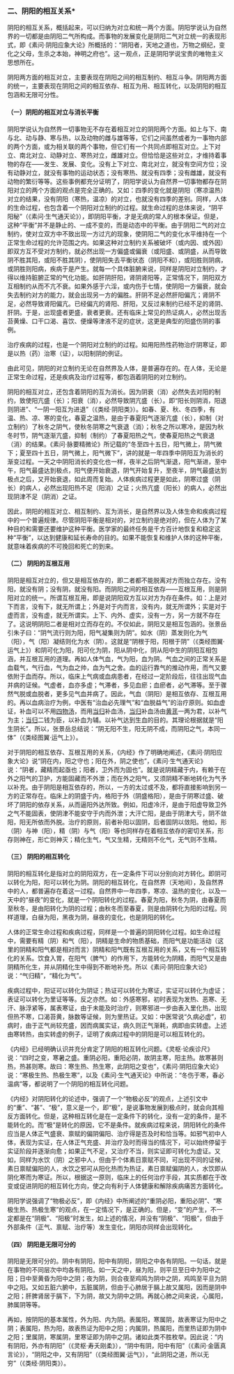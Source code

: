### 二、阴阳的相互关系*

阴阳的相互关系，概括起来，可以归纳为对立和统一两个方面。阴阳学说认为自然界的一切都是由阴阳二气所构成。而事物的发展变化是阴阳二气对立统一的表现形式，即《素问·阴阳应象大论》所概括的：“阴阳者，天地之道也，万物之纲纪，变化之父母，生杀之本始，神明之府也”。这一观点，正是阴阳学说宝贵的唯物主义思想所在。

阴阳两方面的相互对立，主要表现在阴阳之间的相互制约、相互斗争。阴阳两方面的统一，主要表现在阴阳之间的相互依存、相互为用、相互转化，以及阴阳的相互包涵和无限可分性。

#### （一）阴阳的相互对立与消长平衡

阴阳学说认为自然界一切事物无不存在着相互对立的阴阳两个方面。如上与下、南与北、动与静、寒与热，以及动物的雌与雄等等，它们之间虽然或者为一事物内部的两个方面，或为相关联的两个事物，但它们有一个共同点即相互对立。上下对立、南北对立、动静对立、寒热对立，雌雄对立。但恰恰是这些对立，才维持着事物的存在——发生、发展、变化。没有上下对立、南北对立，就没有空间方位；没有动静对立，就没有事物的运动状态；没有寒热、就没有四季；没有雌雄，就没有动物的繁衍等等。这些事例都充分证明了，阴阳学说认为自然界一切事物都存在阴阳对立的两个方面的观点是完全正确的。又如：四季的变化就是阴阳（寒凉温热）对立的结果，没有阴阳（寒热，温凉）的对立，也就没有四季的差别。同样，人体的生命过程，也包含着一个阴阳对立制约的过程。就生命过程的总体来说，“阴平阳秘”（《素问·生气通天论》），即阴阳平衡，才是无病的常人的根本保证。但是，这种“平衡”并不是静止的、一成不变的，而是动态中的平衡。由于阴阳二气的对立制约，使对立双方中不致出现一方过亢的现象，使阴阳二气的变化水平维持在一个正常生命过程的允许范围之内。如果这种对立制约关系被破坏（或内因、或外因）即双方互不受对方制约，就必然出现一方偏盛或偏衰（或阳盛、或阴盛，从而导致阴不胜其阳，或阳不胜其阴），使阴阳失去平衡状态（阴阳不和），或阳胜则阴病，或阴胜则阳病，疾病于是产生。就每一个具体脏腑来说，同样是阴阳对立制约，才得以维持脏腑正常的气化功能。如肝阴肝阳，肾阴肾阳等，正常情况下，阴阳双方互相制约从而不亢不衰。如果外感于六淫，或内伤于七情，使阴阳一方偏衰，就会失去制约对方的能力，就会出现另一方的偏胜。肝阴不足必然肝阳偏亢；肾阴不足，必然导致肾阳偏亢。已经偏亢的肾阳、肝阳，又反过来制约已经不足的肾阴、肝阴。于是，出现盛者更盛，衰者更衰。还有临床上常见的热证病人，必然出现舌苔黄燥、口干口渴、喜饮、便燥等津液不足的症状，这更是典型的阳盛伤阴的事例。

治疗疾病的过程，也是一个阴阳对立制约的过程。如用阳热性药物治疗阴寒证，即是以热（药）治寒（证），以阳制阴的例证。

由此可见，阴阳的对立制约无论在自然界及人体，是普遍存在的。在人体，无论是正常生命过程，还是疾病及治疗过程等，都包涵着阴阳的对立制约。

阴阳的相互对立，还包含着阴阳的互为消长。因为阴衰（消）必然失去对阳的制约，致使阳亢盛（长）；阳衰（消），必然导致阴亢盛（长）。即“阳长则阴消，阳退则阴进”、“一阴一阳互为进退”（《类经·阴阳类》）。如春、夏、秋、冬四季，有温、热、凉、寒的变化，春夏之温热，是由于春夏阳气逐渐亢盛（长），抑制（对立制约）了秋冬之阴气，使秋冬阴寒之气衰退（消）；秋冬之所以寒冷，是因为秋冬时节，阴气逐渐亢盛，抑制（制约）了春夏阳热之气，使春夏阳热之气衰退（消）的结果。《素问·脉要精微论》所记载的“冬至四十五日，阳气微上，阴气微下；夏至四十五日，阴气微上，阳气微下”，讲的就是一年四季中阴阳互为消长的渐变过程。一天之中阴阳消长的变化也一样，夜半之后阴气渐退，阳气渐进，至中午，阳气最盛达到极点，阳气便开始衰退，阴气开始复升，至夜半，阴气最盛达到极点之后，又开始衰退，如此周而复始。人体疾病过程更是如此，阴寒过盛（阴长）的病人，必然出现阳热不足（阳消）之证；火热亢盛（阳长）的病人，必然出现阴津不足（阴消）之证。

因此，阴阳的相互对立、相互制约、互为消长，是自然界以及人体生命和疾病过程中的一个普遍规律。尽管阴阳平衡是相对的，对立制约是绝对的，但在人体为了某种目的和需要还要维护这种平衡。医学家的最终任务是千方百计地恢复和稳定这种“平衡”，以达到健康和延长寿命的目的。如果不能恢复和维护人体的这种平衡，就意味着疾病的不可挽回和死亡的到来。

#### （二） 阴阳的互根互用

阴阳是相互对立的，但又是相互依存的，即二者都不能脱离对方而独立存在。没有阳，就没有阴；没有阴，就没有阳。而阴阳之间的相互依存——互根互用，则是阴阳对立的统一。所谓互根互用，即是说阴阳双方互以对方为存在条件。如：上是对下而言，没有下，就无所谓上；外是对于内而言，没有内，就无所谓外；实是对于虚而言，没有虚，就无所谓实。上下、内外、虚实，没有一方，另一方就不存在了。这说明阴阳二者是相对立而存在的。不仅如此，阴阳又是相互包涵的。张景岳引朱子曰：“阴气流行则为阳，阳气凝集则为阴”。如水（阴）蒸发则化为气（阳），气（阳）凝结则化为水（阴）。这就是“阴根于阳，阳根于阴”（《类经图翼·运气上》）和阴可化为阳，阳可化为阴，阳从阴中化，阴从阳中生的阴阳互相包涵，并互根互用的道理。再如人体气血，气为阳，血为阴。气血之间的正常关系是血载气，气行血，气为血之帅，血为气之舍。血的运行靠气的推动作用，而气又要依附于血而存。所以，临床上气病或血病患者，在经过一定阶段后，往往出现气血并病的证候。气虚者，血亦多虚；气滞者，多见血瘀；血瘀者，必气滞等。至于骤然气脱或血脱者，更多见气血并病了。因此，气血（阴阳）是相互依存、互根互用的。再以血病治疗为例，中医有“治血必先理气”和“血脱益气”的治疗原则。如血虚证，补血可以不用[四物汤](https://www.gmzyjc.com/read/fjx/fjx07-0.3.0.0.0.md)，而用[当归](https://www.gmzyjc.com/read/bc/bc17-0.3.3.0.0.md)补血汤，[当归](https://www.gmzyjc.com/read/bc/bc17-0.3.3.0.0.md)补血汤由[黄芪](https://www.gmzyjc.com/read/bc/bc17-0.1.4.0.0.md)一两为君，以补气为主；[当归](https://www.gmzyjc.com/read/bc/bc17-0.3.3.0.0.md)二钱为臣，以补血为辅。以补气达到生血的目的。其理论根据就是“阳生阴长”。所以，张景岳总结说：“阴无阳不生，阳无阴不成，而阴阳之气，本同一体”（《类经图翼·运气上》）。

对于阴阳的相互依存、互根互用的关系，《内经》作了明确地阐述，《素问·阴阳应象大论》说“阴在内，阳之守也；阳在外，阴之使也”，《素问·生气通天论》说：“阴者，藏精而起亟也；阳者，卫外而为固也”。就是说阴精藏于内，有赖于在外之阳气的卫护，方能固藏而不外泄；而在外之阳气，又须阴精不断地转化为气予以补充。由于阴阳是相互依存的，所以，一方的太过或不及，都将直接影响到另一方的正常存在。临床上的阴盛于内，格阳于外（阴盛格阳），是由于阴寒过盛、破坏了阴阳的依存关系，从而逼阳外达所致。例如，阳虚冷汗，是由于阳虚导致卫外之气不能固表，使阴津不能安守于内而外泄；大汗亡阳，是由于阴津大亏，阴不敛阳，阳无所依而外脱。治疗的原则，前者补阳以固阴，后者固阴以敛阳。他如，形（阴）与神（阳），精（阴）与气（阳）等也同样存在着相互依存的密切关系，形存则神在，形亡则神灭；精化生气，气又生精，无精则不化气，无气则不生精。

#### （三） 阴阳的相互转化

阴阳的相互转化是指对立的阴阳双方，在一定条件下可以分别向对方转化。即阴可以转化为阳，阳可以转化为阴。阴阳的相互转化，在自然界（天地间），及自然界中的人，都普遍存在着这一过程。自然界中一年四季，寒凉、温热的变化，以及一天中的“昼夜”的变化，就是一个阴阳转化的过程。春夏为阳，秋冬为阴，由春夏而至秋冬，是由阳转化为阴的过程；由秋冬而至春夏，则是由阴转化为阳的过程。同样道理，白昼为阳，黑夜为阴，昼夜的变化，也是阴阳的转化。

人体的正常生命过程和疾病过程，同样是一个普遍的阴阳转化过程。如生命过程中，需要有精（阴）和气（阳），阴精是生命的物质基础，而阳气是功能活动（这里的阴精和阳气都是相对而言）阴精和阳气既有互根互用的关系，又有一个相互转化的关系。饮食入胃，在阳气（脾气）的作用下，方能转化为阴精，而阳气又是由阴精所化生，并从阴精化生中得到不断地补充。所以《素问·阴阳应象大论》说：“气归精”，“精化为气”。

疾病过程中，阳证可以转化为阴证；热证可以转化为寒证，实证可以转化为虚证；表证可以转化为里证等等。反之亦然。如：外感寒邪，初时表现为发热、恶寒、无汗、脉浮紧等，属表寒证，由于未能及时治疗，则寒邪进一步由表入里化热，出现但热不寒，口渴苔黄，脉数等证候，则为里热证。又如：中医常说“久病必虚”，初病时，由于正气尚较充盛，因而病属实证，病久则正气渐耗，病即由实转虚。上述由寒转热，由实转虚的例子，证明了疾病过程中的阴阳是可以相互转化的。

《内经》已经明确认识并充分肯定了阴阳的相互转化问题。《灵枢·论疾诊尺》说：“四时之变，寒暑之盛。重阴必阳，重阳必阴，故阴主寒，阳主热。故寒甚则热，热甚则寒。故曰：寒生热、热生寒，此阴阳之变也”，《素问·阴阳应象大论》说：“寒极生热、热极生寒”，以及《素问·生气通天论》中所说：“冬伤于寒，春必温病”等，都说明了一个阴阳的相互转化问题。

《内经》对阴阳转化的论述中，强调了一个“物极必反”的观点，上述引文中的“重”、“甚”、“极”，意义是一个，即“极”，是说事物发展到极点时，就会向其相反方面转化。但是，这种相互转化是在一定条件下的转化，没有一定的条件，是不能转化的。而“极”是转化的原因，它不是条件。就疾病过程来说，阴阳转化的条件应当是人体正气盛衰、禀赋的偏阴偏阳、治疗得是否及时和恰当等。如邪气初中人体，表现为实证，在人体正气充盛、并治疗及时而得当的情况下，可以始终停留于实证阶段并逐渐向愈；如果正气不足，又治疗不当，则实证即可转化为虚证。又如，同样为水饮（阴）之邪中人，但由于个体素日禀赋不同，可出现不同的证候，素日禀赋偏阳的人，水饮之邪可从阳化热而为热证，素日禀赋偏阴的人，水饮即从阴化寒而为寒证。所以，根据这一原则，临床上的任何治疗手段，其实质都在于改变或促进阴阳的相互转化方向，使之向有利于人体健康和解除疾病痛苦方面转化。

阴阳学说强调了“物极必反”，即《内经》中所阐述的“重阴必阳，重阳必阴”、“寒极生热、热极生寒”的观点，在一定情况下，是正确的。但是，“变”的产生，不一定都是在“阴极”、“阳极”时发生，如上述的情况，并没有“阴极”、“阳极”，但由于外部条件（正气、禀赋、治疗等）发生变化，阴阳亦同样会出现转化。

#### （四） 阴阳是无限可分的

阴阳是无限可分的。阴中有阴阳，阳中有阴阳，阴阳之中各有阴阳。一句话，就是在事物的不同层次中均各有阴阳。如一天之中，昼为阳，则平旦至日中为阳中之阳；日中至黄昏为阳中之阴；夜为阴，则合夜至鸡鸣为阴中之阴，鸡鸣至平旦为阴中之阳。又如五脏六腑中，五脏属阴，但由于心肺居于膈上故又属阳，因而是阴中之阳；肝脾肾居于膈下，下为阴，故又为阴中之阴。再就心肺之间来说，心属阳，肺属阴等等。

再如，按阴阳的基本属性，外为阳、内为阴。表属阳，寒属阴，故表寒证为阳中之阴；表属阳，热为阳，故表热证为阳中之阳；内属阴，热属阳，而里热证即为阴中之阳；里属阴，寒属阴，里寒证即为阴中之阴。诸如此类不胜枚举。因此说：“内有阴阳，外亦有阴阳”（《灵枢·寿夭刚柔》），“阴中有阴，阳中有阳”（《素问·金匮真言论》），“阴阳之中，又有阴阳”（《类经图翼·运气》），“此阴阳之道，所以无穷”（《类经·阴阳类》）。
